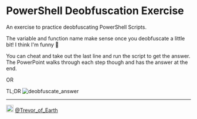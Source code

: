 # PowerShell Deobfuscation Exercise
An exercise to practice deobfuscating PowerShell Scripts.  
  
The variable and function name make sense once you deobfuscate a little bit! I think I'm funny 🤣  
  
You can cheat and take out the last line and run the script to get the answer. The PowerPoint walks through each step though and has the answer at the end.  
  
OR  
  
TL;DR
![deobfuscate_answer](https://user-images.githubusercontent.com/22669390/215233904-975bc64e-9aeb-45fa-9a86-f435a58ac4cf.gif)  
  
  
----  
<img src="https://cdn.cdnlogo.com/logos/t/48/twitter.png" width="20px"> [@Trevor_of_Earth](https://twitter.com/Trevor_of_Earth)
